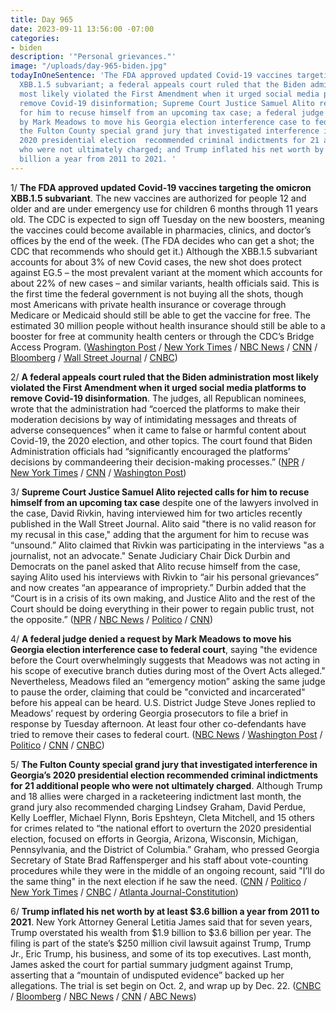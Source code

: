 ```yaml
---
title: Day 965
date: 2023-09-11 13:56:00 -07:00
categories:
- biden
description: '"Personal grievances."'
image: "/uploads/day-965-biden.jpg"
todayInOneSentence: 'The FDA approved updated Covid-19 vaccines targeting the omicron
  XBB.1.5 subvariant; a federal appeals court ruled that the Biden administration
  most likely violated the First Amendment when it urged social media platforms to
  remove Covid-19 disinformation; Supreme Court Justice Samuel Alito rejected calls
  for him to recuse himself from an upcoming tax case; a federal judge denied a request
  by Mark Meadows to move his Georgia election interference case to federal court;
  the Fulton County special grand jury that investigated interference in Georgia’s
  2020 presidential election  recommended criminal indictments for 21 additional people
  who were not ultimately charged; and Trump inflated his net worth by at least $3.6
  billion a year from 2011 to 2021. '
---
```


1/ **The FDA approved updated Covid-19 vaccines targeting the omicron XBB.1.5 subvariant**. The new vaccines are authorized for people 12 and older and are under emergency use for children 6 months through 11 years old. The CDC is expected to sign off Tuesday on the new boosters,  meaning the vaccines could become available in pharmacies, clinics, and doctor’s offices by the end of the week. (The FDA decides who can get a shot; the CDC that recommends who should get it.) Although the XBB.1.5 subvariant accounts for about 3% of new Covid cases, the new shot does protect against EG.5 – the most prevalent variant at the moment which accounts for about 22% of new cases – and similar variants, health officials said. This is the first time the federal government is not buying all the shots, though most Americans with private health insurance or coverage through Medicare or Medicaid should still be able to get the vaccine for free. The estimated 30 million people without health insurance should still be able to a booster for free at community health centers or through the CDC’s Bridge Access Program. ([Washington Post](https://www.washingtonpost.com/health/2023/09/11/covid-vaccine-new-booster/) / [New York Times](https://www.nytimes.com/2023/09/11/health/covid-vaccine-boosters-fda-pfizer-moderna.html) / [NBC News](https://www.nbcnews.com/health/health-news/fda-clears-new-covid-boosters-5-things-know-rcna102577) / [CNN](https://www.cnn.com/2023/09/11/health/fda-signs-off-on-updated-covid-19-vaccines/index.html) / [Bloomberg](https://www.bloomberg.com/news/articles/2023-09-11/updated-covid-vaccines-from-pfizer-and-moderna-approved-by-fda?sref=MIBMEEoj) / [Wall Street Journal](https://www.wsj.com/health/healthcare/fda-approves-newest-covid-19-boosters-c69f85e2) / [CNBC](https://www.cnbc.com/2023/09/11/covid-vaccines-fda-approves-new-shots-from-pfizer-moderna.html))

2/ **A federal appeals court ruled that the Biden administration most likely violated the First Amendment when it urged social media platforms to remove Covid-19 disinformation**. The judges, all Republican nominees, wrote that the administration had “coerced the platforms to make their moderation decisions by way of intimidating messages and threats of adverse consequences” when it came to false or harmful content about Covid-19, the 2020 election, and other topics. The court found that Biden Administration officials had “significantly encouraged the platforms’ decisions by commandeering their decision-making processes.” ([NPR](https://www.npr.org/2023/09/08/1197971952/biden-administration-fifth-circuit-ruling-social-media-injunction) / [New York Times](https://www.nytimes.com/2023/09/08/business/appeals-court-first-amendment-social-media.html) / [CNN](https://www.cnn.com/2023/09/08/politics/biden-administration-social-media-lawsuit/) / [Washington Post](https://www.washingtonpost.com/technology/2023/09/08/5th-circuit-ruling-covid-content-moderation/))

3/ **Supreme Court Justice Samuel Alito rejected calls for him to recuse himself from an upcoming tax case** despite one of the lawyers involved in the case, David Rivkin, having interviewed him for two articles recently published in the Wall Street Journal. Alito said "there is no valid reason for my recusal in this case," adding that the argument for him to recuse was “unsound.” Alito claimed that Rivkin was participating in the interviews "as a journalist, not an advocate." Senate Judiciary Chair Dick Durbin and Democrats on the panel asked that Alito recuse himself from the case, saying Alito used his interviews with Rivkin to “air his personal grievances” and now creates “an appearance of impropriety.” Durbin added that the “Court is in a crisis of its own making, and Justice Alito and the rest of the Court should be doing everything in their power to regain public trust, not the opposite.” ([NPR](https://www.npr.org/2023/09/08/1198531562/justice-alito-tax-case) / [NBC News](https://www.nbcnews.com/politics/supreme-court/samuel-alito-says-no-valid-reason-step-supreme-court-case-involving-la-rcna104082) / [Politico](https://www.politico.com/news/2023/09/08/alito-rejects-call-to-recuse-in-tax-case-00114735) / [CNN](https://www.cnn.com/2023/09/08/politics/alito-durbin-supreme-court-ethics/))

4/ **A federal judge denied a request by Mark Meadows to move his Georgia election interference case to federal court**, saying "the evidence before the Court overwhelmingly suggests that Meadows was not acting in his scope of executive branch duties during most of the Overt Acts alleged." Nevertheless, Meadows filed an “emergency motion” asking the same judge to pause the order, claiming that could be "convicted and incarcerated" before his appeal can be heard. U.S. District Judge Steve Jones replied to Meadows’ request by ordering Georgia prosecutors to file a brief in response by Tuesday afternoon. At least four other co-defendants have tried to remove their cases to federal court. ([NBC News](https://www.nbcnews.com/politics/donald-trump/mark-meadows-convicted-incarcerated-ga-election-case-federal-appeal-he-rcna104398) / [Washington Post](https://www.washingtonpost.com/politics/2023/09/08/mark-meadows-court-decision-georgia/) / [Politico](https://www.politico.com/news/2023/09/08/judge-refuses-to-move-prosecution-of-mark-meadows-to-federal-court-00114817) / [CNN](https://www.cnn.com/2023/09/08/politics/meadows-georgia-criminal-case-federal-court-rejected/) / [CNBC](https://www.cnbc.com/2023/09/11/trump-aide-mark-meadows-seeks-stay-pending-appeal-of-ga-ruling.html))

5/ **The Fulton County special grand jury that investigated interference in Georgia’s 2020 presidential election  recommended criminal indictments for 21 additional people who were not ultimately charged**. Although Trump and 18 allies were charged in a racketeering indictment last month, the grand jury also recommended charging Lindsey Graham, David Perdue, Kelly Loeffler, Michael Flynn, Boris Epshteyn, Cleta Mitchell, and 15 others for crimes related to “the national effort to overturn the 2020 presidential election, focused on efforts in Georgia, Arizona, Wisconsin, Michigan, Pennsylvania, and the District of Columbia.” Graham, who pressed Georgia Secretary of State Brad Raffensperger and his staff about vote-counting procedures while they were in the middle of an ongoing recount, said "I’ll do the same thing" in the next election if he saw the need. ([CNN](https://www.cnn.com/2023/09/08/politics/fulton-county-special-grand-jury-report/) / [Politico](https://www.politico.com/news/2023/09/08/georgia-panel-urged-criminal-charges-against-lindsey-graham-and-other-trump-allies-00114700) / [New York Times](https://www.nytimes.com/2023/09/08/us/georgia-special-grand-jury-lindsey-graham-trump.html) / [CNBC](https://www.cnbc.com/2023/09/08/trump-georgia-election-case-special-grand-jury-report-release-set.html) / [Atlanta Journal-Constitution](https://www.ajc.com/politics/breaking-fulton-special-grand-jury-recommended-dozens-of-indictments/EGPPH6ER7RCNZCOSSULHQVCRQM/))

6/ **Trump inflated his net worth by at least $3.6 billion a year from 2011 to 2021**. New York Attorney General Letitia James said that for seven years, Trump overstated his wealth from $1.9 billion to $3.6 billion per year. The filing is part of the state’s $250 million civil lawsuit against Trump, Trump Jr., Eric Trump, his business, and some of its top executives. Last month, James asked the court for partial summary judgment against Trump, asserting that a “mountain of undisputed evidence” backed up her allegations. The trial is set begin on Oct. 2, and wrap up by Dec. 22. ([CNBC](https://www.cnbc.com/2023/09/08/trump-overstated-net-worth-by-up-to-3point6-billion-per-year-ny-ag-alleges-in-new-filing.html) / [Bloomberg](https://www.bloomberg.com/news/articles/2023-09-08/trump-inflated-wealth-by-as-much-as-3-6-billion-a-year-ny-says?sref=MIBMEEoj) / [NBC News](https://www.nbcnews.com/politics/donald-trump/donald-trumps-new-york-fraud-trial-will-last-nearly-3-months-judge-rcna104100) / [CNN](https://www.cnn.com/2023/09/08/politics/donald-trump-net-work-new-york-attorney-general/) / [ABC News](https://abcnews.go.com/Politics/trump-inflated-net-worth-36-billion-ny-attorney/story?id=103027458))

